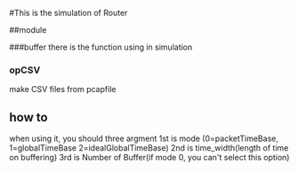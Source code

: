 #This is the simulation of Router

##module

###buffer
there is the function using in simulation

### opCSV
make CSV files from pcapfile

## how to
when using it, you should three argment
1st is mode (0=packetTimeBase, 1=globalTimeBase 2=idealGlobalTimeBase)
2nd is time_width(length of time on buffering)
3rd is Number of Buffer(if mode 0, you can't select this option)